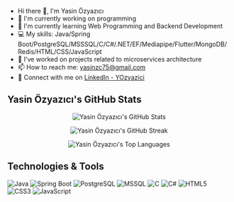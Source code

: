 - Hi there 👋, I'm Yasin Özyazıcı
- 🌱 I'm currently working on programming
- 🌱 I'm currently learning Web Programming and Backend Development
- 💻 My skills: Java/Spring Boot/PostgreSQL/MSSSQL/C/C#/.NET/EF/Mediapipe/Flutter/MongoDB/Redis/HTML/CSS/JavaScript
- 🔧 I've worked on projects related to microservices architecture
- 📫 How to reach me: yasinzc75@gmail.com
- 👔 Connect with me on [LinkedIn - YOzyazici](https://www.linkedin.com/in/yozyazici/)

## Yasin Özyazıcı's GitHub Stats

<p align="center">
  <img src="https://github-readme-stats.vercel.app/api?username=YOzyazici&show_icons=true&theme=radical" alt="Yasin Özyazıcı's GitHub Stats" />
</p>

<p align="center">
  <img src="https://github-readme-streak-stats.herokuapp.com/?user=YOzyazici&theme=radical" alt="Yasin Özyazıcı's GitHub Streak" />
</p>

<p align="center">
  <img src="https://github-readme-stats.vercel.app/api/top-langs/?username=YOzyazici&layout=compact&theme=radical" alt="Yasin Özyazıcı's Top Languages" />
</p>

## Technologies & Tools

![Java](https://img.shields.io/badge/Java-ED8B00?style=for-the-badge&logo=java&logoColor=white)
![Spring Boot](https://img.shields.io/badge/Spring%20Boot-6DB33F?style=for-the-badge&logo=spring-boot&logoColor=white)
![PostgreSQL](https://img.shields.io/badge/PostgreSQL-316192?style=for-the-badge&logo=postgresql&logoColor=white)
![MSSQL](https://img.shields.io/badge/Microsoft%20SQL%20Server-CC2927?style=for-the-badge&logo=microsoft-sql-server&logoColor=white)
![C](https://img.shields.io/badge/C-00599C?style=for-the-badge&logo=c%2B%2B&logoColor=white)
![C#](https://img.shields.io/badge/C%23-239120?style=for-the-badge&logo=c-sharp&logoColor=white)
![HTML5](https://img.shields.io/badge/HTML5-E34F26?style=for-the-badge&logo=html5&logoColor=white)
![CSS3](https://img.shields.io/badge/CSS3-1572B6?style=for-the-badge&logo=css3&logoColor=white)
![JavaScript](https://img.shields.io/badge/JavaScript-F7DF1E?style=for-the-badge&logo=javascript&logoColor=black)
